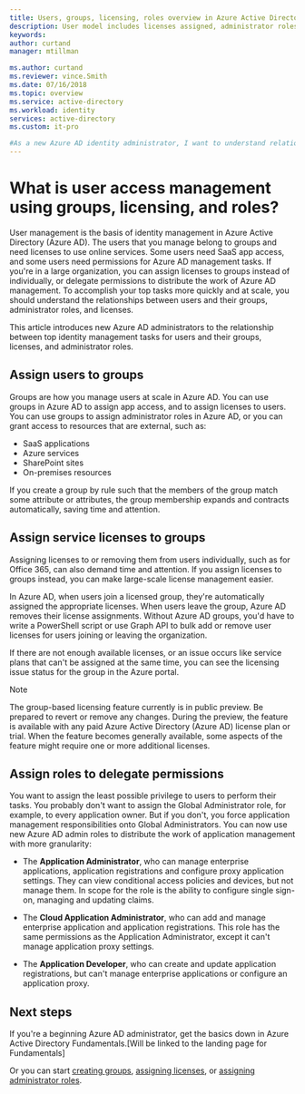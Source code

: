```yaml
---
title: Users, groups, licensing, roles overview in Azure Active Directory | Microsoft Docs
description: User model includes licenses assigned, administrator roles, group membership in Azure Active Diretory
keywords:
author: curtand
manager: mtillman

ms.author: curtand
ms.reviewer: vince.Smith
ms.date: 07/16/2018
ms.topic: overview
ms.service: active-directory
ms.workload: identity
services: active-directory
ms.custom: it-pro

#As a new Azure AD identity administrator, I want to understand relationships between my user management tools, so I can use groups, administrator roles, and licenses to perform my top identity management tasks at scale.”
---
```


# What is user access management using groups, licensing, and roles?

User management is the basis of identity management in Azure Active Directory (Azure AD). The users that you manage belong to groups and need licenses to use online services. Some users need SaaS app access, and some users need permissions for Azure AD management tasks. If you're in a large organization, you can assign licenses to groups instead of individually, or delegate permissions to distribute the work of Azure AD management. To accomplish your top tasks more quickly and at scale, you should understand the relationships between users and their groups, administrator roles, and licenses.

This article introduces new Azure AD administrators to the relationship between top identity management tasks for users and their groups, licenses, and administrator roles.

## Assign users to groups

Groups are how you manage users at scale in Azure AD. You can use groups in Azure AD to assign app access, and to assign licenses to users. You can use groups to assign administrator roles in Azure AD, or you can grant access to resources that are external, such as:

* SaaS applications
* Azure services
* SharePoint sites
* On-premises resources

If you create a group by rule such that the members of the group match some attribute or attributes, the group membership expands and contracts automatically, saving time and attention.

## Assign service licenses to groups

Assigning licenses to or removing them from users individually, such as for Office 365, can also demand time and attention. If you assign licenses to groups instead, you can make large-scale license management easier.

In Azure AD, when users join a licensed group, they're automatically assigned the appropriate licenses. When users leave the group, Azure AD removes their license assignments. Without Azure AD groups, you'd have to write a PowerShell script or use Graph API to bulk add or remove user licenses for users joining or leaving the organization.

If there are not enough available licenses, or an issue occurs like service plans that can't be assigned at the same time, you can see the licensing issue status for the group in the Azure portal.

>[!NOTE]
>The group-based licensing feature currently is in public preview. Be prepared to revert or remove any changes. During the preview, the feature is available with any paid Azure Active Directory (Azure AD) license plan or trial. When the feature becomes generally available, some aspects of the feature might require one or more additional licenses.

## Assign roles to delegate permissions

You want to assign the least possible privilege to users to perform their tasks. You probably don't want to assign the Global Administrator role, for example, to every application owner. But if you don't, you force application management responsibilities onto Global Administrators. You can now use new Azure AD admin roles to distribute the work of application management with more granularity:

* The **Application Administrator**, who can manage enterprise applications, application registrations and configure proxy application settings. They can view conditional access policies and devices, but not manage them. In scope for the role is the ability to configure single sign-on, managing and updating claims. 
 
* The **Cloud Application Administrator**, who can add and manage enterprise application and application registrations. This role has the same permissions as the Application Administrator, except it can't manage application proxy settings.

* The **Application Developer**, who can create and update application registrations, but can't manage enterprise applications or configure an application proxy.

<!-- "we're adding new roles" text and also, what about app access, etc-->

## Next steps

If you're a beginning Azure AD administrator, get the basics down in Azure Active Directory Fundamentals.[Will be linked to the landing page for Fundamentals]

Or you can start [creating groups](../fundamentals/active-directory-groups-create-azure-portal.md), [assigning licenses](../fundamentals/active-directory-licensing-whatis-azure-portal.md), or [assigning administrator roles](directory-assign-admin-roles.md).